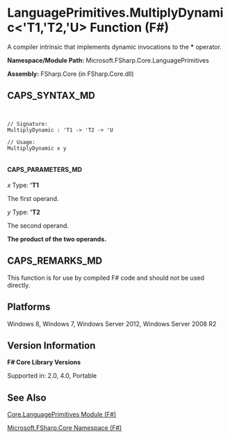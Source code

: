 # LanguagePrimitives.MultiplyDynamic<'T1,'T2,'U> Function (F#)

A compiler intrinsic that implements dynamic invocations to the **&#42;** operator.

**Namespace/Module Path:** Microsoft.FSharp.Core.LanguagePrimitives

**Assembly:** FSharp.Core (in FSharp.Core.dll)


## CAPS_SYNTAX_MD



```


// Signature:
MultiplyDynamic : 'T1 -> 'T2 -> 'U

// Usage:
MultiplyDynamic x y


```



#### CAPS_PARAMETERS_MD
*x*
Type: **'T1**


The first operand.


*y*
Type: **'T2**


The second operand.



**The product of the two operands.**
## CAPS_REMARKS_MD
This function is for use by compiled F# code and should not be used directly.


## Platforms
Windows 8, Windows 7, Windows Server 2012, Windows Server 2008 R2


## Version Information
**F# Core Library Versions**

Supported in: 2.0, 4.0, Portable




## See Also
[Core.LanguagePrimitives Module &#40;F&#35;&#41;](Core.LanguagePrimitives+Module+%28F%23%29.md)

[Microsoft.FSharp.Core Namespace &#40;F&#35;&#41;](Microsoft.FSharp.Core+Namespace+%28F%23%29.md)


